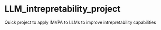 # LLM_intrepretability_project
Quick project to apply IMVPA to LLMs to improve intrepretability capabilities
